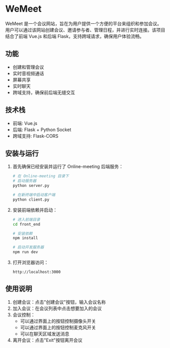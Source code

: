 # WeMeet

WeMeet 是一个会议网站，旨在为用户提供一个方便的平台来组织和参加会议。用户可以通过该网站创建会议、邀请参与者、管理日程，并进行实时连接。该项目结合了前端 Vue.js 和后端 Flask，支持跨域请求，确保用户体验流畅。

## 功能

- 创建和管理会议
- 实时音视频通话
- 屏幕共享
- 实时聊天
- 跨域支持，确保前后端无缝交互

## 技术栈

- 前端: Vue.js
- 后端: Flask + Python Socket
- 跨域支持: Flask-CORS

## 安装与运行

1. 首先确保已经安装并运行了 Online-meeting 后端服务：
   ```bash
   # 在 Online-meeting 目录下
   # 启动服务器
   python server.py
   
   # 在新终端中启动客户端
   python client.py
   ```

2. 安装前端依赖并启动：
   ```bash
   # 进入前端目录
   cd front_end
   
   # 安装依赖
   npm install
   
   # 启动开发服务器
   npm run dev
   ```

3. 打开浏览器访问：
   ```
   http://localhost:3000
   ```

## 使用说明

1. 创建会议：点击"创建会议"按钮，输入会议名称
2. 加入会议：在会议列表中点击想要加入的会议
3. 会议控制：
   - 可以通过界面上的按钮控制摄像头开关
   - 可以通过界面上的按钮控制麦克风开关
   - 可以在聊天区域发送消息
4. 离开会议：点击"Exit"按钮离开会议
   
